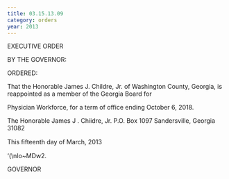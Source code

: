```yaml
---
title: 03.15.13.09
category: orders
year: 2013
---
```

 

EXECUTIVE ORDER

BY THE GOVERNOR:

ORDERED:

That the Honorable James J. Childre, Jr. of Washington County,
Georgia, is reappointed as a member of the Georgia Board for

Physician Workforce, for a term of office ending October 6, 2018.

The Honorable James J . Chiidre, Jr.
P.O. Box 1097
Sandersville, Georgia 31082

This ﬁfteenth day of March, 2013

‘(\nIo~MDw2.

GOVERNOR

